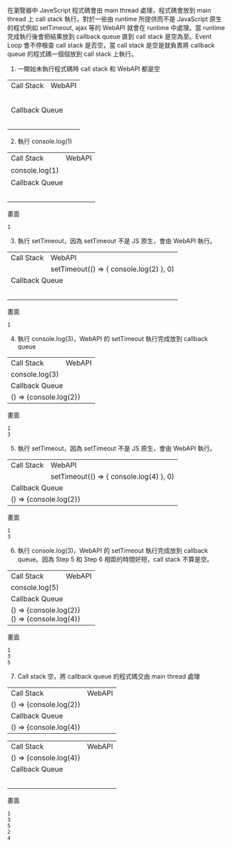 在瀏覽器中 JaveScript 程式碼會由 main thread 處理，程式碼會放到 main thread 上 call stack 執行。對於一些由 runtime 所提供而不是 JavaScript 原生的程式例如 setTimeout, ajax 等的 WebAPI 就會在 runtime 中處理。當 runtime 完成執行後會把結果放到 callback queue 直到 call stack 是空為至。Event Loop 會不停檢查 call stack 是否空，當 call stack 是空是就負責將 callback queue 的程式碼一個個放到 call stack 上執行。

1. 一開始未執行程式碼時 call stack 和 WebAPI 都是空
<table>
  <tr>
    <td>Call Stack</td>
    <td>WebAPI</td>
  </tr>
  <tr>
    <td style="color:white">空白行</td>
    <td style="color:white">空白行</td>
  </tr>
  <tr>
    <td colspan="2">Callback Queue</td>
  </tr>
   <tr>
    <td colspan="2" style="color:white;">空白行</td>
  </tr>
</table>

2. 執行 console.log(1) 
<table>
  <tr>
    <td>Call Stack</td>
    <td>WebAPI</td>
  </tr>
  <tr>
    <td>console.log(1)</td>
    <td style="color:white">空白行</td>
  </tr>
  <tr>
    <td colspan="2">Callback Queue</td>
  </tr>
   <tr>
    <td colspan="2" style="color:white;">空白行</td>
  </tr>
</table>

畫面
```
1
```
3. 執行 setTimeout，因為 setTimeout 不是 JS 原生，會由 WebAPI 執行。
 <table>
  <tr>
    <td>Call Stack</td>
    <td>WebAPI</td>
  </tr>
  <tr>
    <td></td>
    <td>
      setTimeout(() => {
        console.log(2)
      }, 0)
    </td>
  </tr>
  <tr>
    <td colspan="2">Callback Queue</td>
  </tr>
   <tr>
    <td colspan="2" style="color:white">空白行</td>
  </tr>
</table>

畫面
```
1
```

4. 執行 console.log(3)，WebAPI 的 setTimeout 執行完成放到 callback queue
  <table>
  <tr>
    <td>Call Stack</td>
    <td>WebAPI</td>
  </tr>
  <tr>
    <td>console.log(3)</td>
    <td></td>
  </tr>
  <tr>
    <td colspan="2">Callback Queue</td>
  </tr>
   <tr>
    <td colspan="2">() => {console.log(2)}</td>
  </tr>
</table>

畫面
```
1
3
```

5. 執行 setTimeout，因為 setTimeout 不是 JS 原生，會由 WebAPI 執行。
 <table>
  <tr>
    <td>Call Stack</td>
    <td>WebAPI</td>
  </tr>
  <tr>
    <td></td>
    <td>
      setTimeout(() => {
        console.log(4)
      }, 0)
    </td>
  </tr>
  <tr>
    <td colspan="2">Callback Queue</td>
  </tr>
   <tr>
    <td colspan="2">() => {console.log(2)}</td>
  </tr>
</table>

畫面
```
1
3
```

6. 執行 console.log(3)，WebAPI 的 setTimeout 執行完成放到 callback queue。因為 Step 5 和 Step 6 相距的時間好短，call stack 不算是空。
<table>
  <tr>
    <td>Call Stack</td>
    <td>WebAPI</td>
  </tr>
  <tr>
    <td>console.log(5)</td>
    <td></td>
  </tr>
  <tr>
    <td colspan="2">Callback Queue</td>
  </tr>
    <tr>
    <td colspan="2">() => {console.log(2)} <br> () => {console.log(4)}</td>
  </tr>
</table>

畫面
```
1
3
5
```

7. Call stack 空，將 callback queue 的程式碼交由 main thread 處理
<table>
  <tr>
    <td>Call Stack</td>
    <td>WebAPI</td>
  </tr>
  <tr>
    <td>() => {console.log(2)}</td>
    <td></td>
  </tr>
  <tr>
    <td colspan="2">Callback Queue</td>
  </tr>
    <tr>
    <td colspan="2">() => {console.log(4)}</td>
  </tr>
</table>

<table>
  <tr>
    <td>Call Stack</td>
    <td>WebAPI</td>
  </tr>
  <tr>
    <td>() => {console.log(4)}</td>
    <td></td>
  </tr>
  <tr>
    <td colspan="2">Callback Queue</td>
  </tr>
    <tr>
      <td colspan="2" style="color:white;">空白行</td>
    </tr>
</table>

畫面
```
1
3
5
2
4
```


